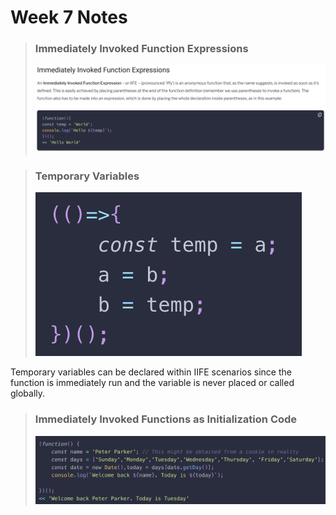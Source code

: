 # Week 7 Notes

>### Immediately Invoked Function Expressions
>![IIFE's](/Week%207/images/Screen%20Shot%202022-06-04%20at%209.57.58%20PM.png)

>### Temporary Variables
>![Temporary Variables](/Week%207/images/Screen%20Shot%202022-06-04%20at%2010.00.10%20PM.png)

Temporary variables can be declared within IIFE scenarios since the function is immediately run and the variable is never placed or called globally.

>### Immediately Invoked Functions as Initialization Code
>![Initialization Code](/Week%207/images/Screen%20Shot%202022-06-04%20at%2010.03.30%20PM.png)

